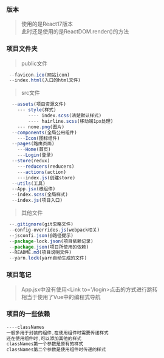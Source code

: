 ### 版本
>使用的是React17版本  
>此时还是使用的是ReactDOM.render()的方法
### 项目文件夹
>public文件
```javascript
 --favicon.ico(网站icon)
 --index.html(入口的html文件)
```
>src文件
```javascript 
  --assets(项目资源文件)
    --- style(样式)
        ---- index.scss(清楚默认样式)
        ---- hairline.scss(移动端1px处理)
    --- none.png(图片)
  --components(全局公用组件)
    ---Icon(图标组件)
  --pages(路由页面)
    ---Home(首页)
    ---Login(登录)
  --store(redux)
    ---reducers(reducers)
    ---actions(action)
    ---index.js(创建store)
  --utils(工具)
  --App.jsx(根组件)
  --index.scss(全局样式)
  --index.js(项目入口)
```
>其他文件
```javascript
 --.gitignore(git忽略文件)
 --config-overrides.js(webpack相关)
 --jsconfi.json(@路径提示)
 --package-lock.json(项目依赖记录)
 --package.json(项目所使用的依赖)
 --README.md(项目说明文件)
 --yarn.lock(yarn自动生成的文件)
```
### 项目笔记
>App.jsx中没有使用<Link to='/login></Link>点击的方式进行跳转  
>相当于使用了Vue中的编程式导航
### 项目的一些依赖
```javascript
----classNames
一般多用于封装的组件,在使用组件时需要传递样式  
还在使用组件时,可以添加其他的样式
classNames第一个参数是原有的样式  
classNames第二个参数是使用组件时传递的样式
```
